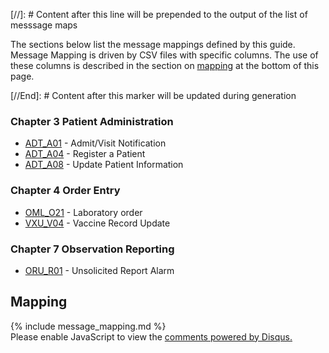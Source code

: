 [//]: # Content after this line will be prepended to the output of the list of messsage maps

The sections below list the message mappings defined by this guide.
Message Mapping is driven by CSV files with specific columns. The use of these columns
is described in the section on [mapping](#mapping) at the bottom of this page.

[//End]: # Content after this marker will be updated during generation

### Chapter  3  Patient Administration

* [ADT_A01](ConceptMap-message-adt-a01-to-bundle.html) - Admit/Visit Notification
* [ADT_A04](ConceptMap-message-adt-a04-to-bundle.html) - Register a Patient
* [ADT_A08](ConceptMap-message-adt-a08-to-bundle.html) - Update Patient Information

### Chapter  4  Order Entry

* [OML_O21](ConceptMap-message-oml-o21-to-bundle.html) - Laboratory order
* [VXU_V04](ConceptMap-message-vxu-v04-to-bundle.html) - Vaccine Record Update

### Chapter  7  Observation Reporting

* [ORU_R01](ConceptMap-message-oru-r01-to-bundle.html) - Unsolicited Report Alarm
<h2 style='--heading-prefix: ""' id='mapping'>Mapping</h2>
{% include message_mapping.md %}

<div id="disqus_thread"></div>
<script>
var disqus_config = function () {
this.page.url = "http://build.fhir.org/hl7/v2-to-fhir/branches/master/message_maps.html"; // Replace PAGE_URL with your page's canonical URL variable
this.page.identifier = this.page.url.substring(this.page.url.lastIndexOf("/")+1, this.page.url.lastIndexOf(".")); // Replace PAGE_IDENTIFIER with your page's unique identifier variable
};
(function() { // DON'T EDIT BELOW THIS LINE
var d = document, s = d.createElement('script');
s.src = 'https://v2-to-fhir.disqus.com/embed.js';
s.setAttribute('data-timestamp', +new Date());
(d.head || d.body).appendChild(s);
})();
</script>
<noscript>
    Please enable JavaScript to view the <a href="https://disqus.com/?ref_noscript">comments powered by Disqus.</a>
</noscript>

